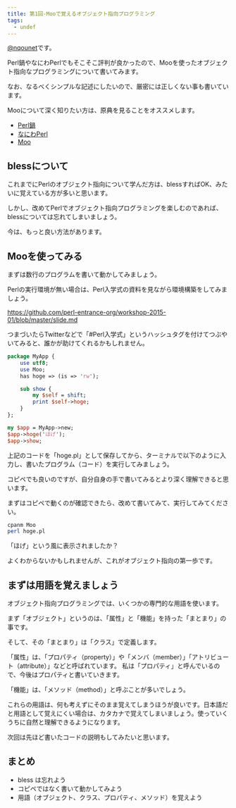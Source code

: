 ```yaml
---
title: 第1回-Mooで覚えるオブジェクト指向プログラミング
tags:
  - undef
---
```


<p><a href="https://twitter.com/nqounet">@nqounet</a>です。</p>

<p>Perl鍋やなにわPerlでもそこそこ評判が良かったので、Mooを使ったオブジェクト指向なプログラミングについて書いてみます。</p>

<p>なお、なるべくシンプルな記述にしたいので、厳密には正しくない事も書いています。</p>

<p>Mooについて深く知りたい方は、原典を見ることをオススメします。</p>

<ul>
<li><a href="https://perlnabe.connpass.com/">Perl鍋</a></li>
<li><a href="https://naniwaperl.doorkeeper.jp/">なにわPerl</a></li>
<li><a href="https://metacpan.org/pod/Moo">Moo</a></li>
</ul>

<!--more-->

<h2>blessについて</h2>

<p>これまでにPerlのオブジェクト指向について学んだ方は、blessすればOK、みたいに覚えている方が多いと思います。</p>

<p>しかし、改めてPerlでオブジェクト指向プログラミングを楽しむのであれば、blessについては忘れてしまいましょう。</p>

<p>今は、もっと良い方法があります。</p>

<h2>Mooを使ってみる</h2>

<p>まずは数行のプログラムを書いて動かしてみましょう。</p>

<p>Perlの実行環境が無い場合は、Perl入学式の資料を見ながら環境構築をしてみましょう。</p>

<p><a href="https://github.com/perl-entrance-org/workshop-2015-01/blob/master/slide.md">https://github.com/perl-entrance-org/workshop-2015-01/blob/master/slide.md</a></p>

<p>つまづいたらTwitterなどで「#Perl入学式」というハッシュタグを付けてつぶやいてみると、誰かが助けてくれるかもしれません。</p>

```perl
package MyApp {
    use utf8;
    use Moo;
    has hoge => (is => 'rw');

    sub show {
        my $self = shift;
        print $self->hoge;
    }
};

my $app = MyApp->new;
$app->hoge('ほげ');
$app->show;
```

<p>上記のコードを「hoge.pl」として保存してから、ターミナルで以下のように入力し、書いたプログラム（コード）を実行してみましょう。</p>

<p>コピペでも良いのですが、自分自身の手で書いてみるとより深く理解できると思います。</p>

<p>まずはコピペで動くのが確認できたら、改めて書いてみて、実行してみてください。</p>

```bash
cpanm Moo
perl hoge.pl
```

<p>「ほげ」という風に表示されましたか？</p>

<p>よくわからないかもしれませんが、これがオブジェクト指向の第一歩です。</p>

<h2>まずは用語を覚えましょう</h2>

<p>オブジェクト指向プログラミングでは、いくつかの専門的な用語を使います。</p>

<p>まず「オブジェクト」というのは、「属性」と「機能」を持った「まとまり」の事です。</p>

<p>そして、その「まとまり」は「クラス」で定義します。</p>

<p>「属性」は、「プロパティ（property）」や「メンバ（member）」「アトリビュート（attribute）」などと呼ばれています。
私は「プロパティ」と呼んでいるので、今後はプロパティと書いていきます。</p>

<p>「機能」は、「メソッド（method）」と呼ぶことが多いでしょう。</p>

<p>これらの用語は、何も考えずにそのまま覚えてしまうほうが良いです。日本語だと用語として覚えにくい場合は、カタカナで覚えてしまいましょう。使っていくうちに自然と理解できるようになります。</p>

<p>次回は先ほど書いたコードの説明もしてみたいと思います。</p>

<h2>まとめ</h2>

<ul>
<li>bless は忘れよう</li>
<li>コピペではなく書いて動かしてみよう</li>
<li>用語（オブジェクト、クラス、プロパティ、メソッド）を覚えよう</li>
</ul>
    	